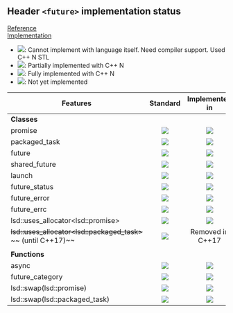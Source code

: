 ## Header `<future>` implementation status

[Reference](https://en.cppreference.com/w/cpp/header/future)  
[Implementation](../include/lsd/future.h)

* ![](https://img.shields.io/badge/C%2B%2B-N-red): Cannot implement with language itself. Need compiler support. Used C++ N STL
* ![](https://img.shields.io/badge/C%2B%2B-N-blue): Partially implemented with C++ N
* ![](https://img.shields.io/badge/C%2B%2B-N-green): Fully implemented with C++ N
* ![][notyet]: Not yet implemented

| Features                                     | Standard             | Implemented in                    |
|----------------------------------------------|:--------------------:|:---------------------------------:|
| **Classes**                                  |                      |                                   |
| promise                                      | ![][cpp11]           | ![][notyet]                       |
| packaged_task                                | ![][cpp11]           | ![][notyet]                       |
| future                                       | ![][cpp11]           | ![][notyet]                       |
| shared_future                                | ![][cpp11]           | ![][notyet]                       |
| launch                                       | ![][cpp11]           | ![][notyet]                       |
| future_status                                | ![][cpp11]           | ![][notyet]                       |
| future_error                                 | ![][cpp11]           | ![][notyet]                       |
| future_errc                                  | ![][cpp11]           | ![][notyet]                       |
| lsd::uses_allocator\<lsd::promise>             | ![][cpp11]           | ![][notyet]                       |
| ~~lsd::uses_allocator\<lsd::packaged_task>~~ <br/>~~ (until C++17)~~ | ![][legacy]          | Removed in C++17                  |
|                                              |                      |                                   |
| **Functions**                                |                      |                                   |
| async                                        | ![][cpp11]           | ![][notyet]                       |
| future_category                              | ![][cpp11]           | ![][notyet]                       |
| lsd::swap(lsd::promise)                        | ![][cpp11]           | ![][notyet]                       |
| lsd::swap(lsd::packaged_task)                  | ![][cpp11]           | ![][notyet]                       |


<!--
	C++11: 13	| 0

	Total: 13	| 0-->

[notyet]: https://img.shields.io/badge/Not_yet-orange
[removed]: https://img.shields.io/badge/Removed-red
[legacy]: https://img.shields.io/badge/legacy-grey

[cppno11]: https://img.shields.io/badge/C%2B%2B-11-red
[cppno14]: https://img.shields.io/badge/C%2B%2B-14-red
[cppno17]: https://img.shields.io/badge/C%2B%2B-17-red
[cppno20]: https://img.shields.io/badge/C%2B%2B-20-red
[cppno23]: https://img.shields.io/badge/C%2B%2B-23-red

[cpppt11]: https://img.shields.io/badge/C%2B%2B-11-blue
[cpppt14]: https://img.shields.io/badge/C%2B%2B-14-blue
[cpppt17]: https://img.shields.io/badge/C%2B%2B-17-blue
[cpppt20]: https://img.shields.io/badge/C%2B%2B-20-blue
[cpppt23]: https://img.shields.io/badge/C%2B%2B-23-blue

[cpp11]: https://img.shields.io/badge/C%2B%2B-11-green
[cpp14]: https://img.shields.io/badge/C%2B%2B-14-green
[cpp17]: https://img.shields.io/badge/C%2B%2B-17-green
[cpp20]: https://img.shields.io/badge/C%2B%2B-20-green
[cpp23]: https://img.shields.io/badge/C%2B%2B-23-green
